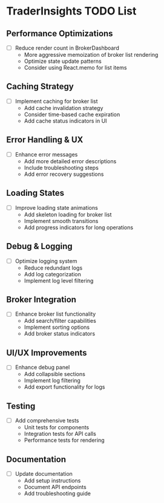 # TraderInsights TODO List

## Performance Optimizations
- [ ] Reduce render count in BrokerDashboard
  - More aggressive memoization of broker list rendering
  - Optimize state update patterns
  - Consider using React.memo for list items

## Caching Strategy
- [ ] Implement caching for broker list
  - Add cache invalidation strategy
  - Consider time-based cache expiration
  - Add cache status indicators in UI

## Error Handling & UX
- [ ] Enhance error messages
  - Add more detailed error descriptions
  - Include troubleshooting steps
  - Add error recovery suggestions

## Loading States
- [ ] Improve loading state animations
  - Add skeleton loading for broker list
  - Implement smooth transitions
  - Add progress indicators for long operations

## Debug & Logging
- [ ] Optimize logging system
  - Reduce redundant logs
  - Add log categorization
  - Implement log level filtering

## Broker Integration
- [ ] Enhance broker list functionality
  - Add search/filter capabilities
  - Implement sorting options
  - Add broker status indicators

## UI/UX Improvements
- [ ] Enhance debug panel
  - Add collapsible sections
  - Implement log filtering
  - Add export functionality for logs

## Testing
- [ ] Add comprehensive tests
  - Unit tests for components
  - Integration tests for API calls
  - Performance tests for rendering

## Documentation
- [ ] Update documentation
  - Add setup instructions
  - Document API endpoints
  - Add troubleshooting guide 
